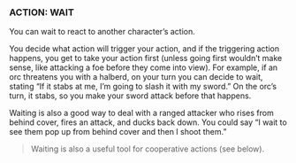 ### ACTION: WAIT

<!-- P, ID: 090457 -->

You can wait to react to another character’s action.

<!-- P, ID: 090458 -->

You decide what action will trigger your action, and if the triggering action happens, you get to take your action first (unless going first wouldn’t make sense, like attacking a foe before they come into view). For example, if an orc threatens you with a halberd, on your turn you can decide to wait, stating “If it stabs at me, I’m going to slash it with my sword.” On the orc’s turn, it stabs, so you make your sword attack before that happens.

<!-- P, ID: 090459 -->

Waiting is also a good way to deal with a ranged attacker who rises from behind cover, fires an attack, and ducks back down. You could say “I wait to see them pop up from behind cover and then I shoot them.”

<!-- H, ID: 090460 -->

> Waiting is also a useful tool for cooperative actions (see below).


